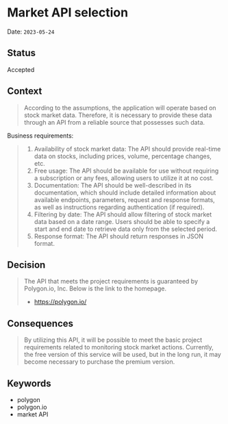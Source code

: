 # Market API selection
Date: `2023-05-24`
## Status
Accepted
## Context
> According to the assumptions, the application will operate based on stock market data. Therefore, it is necessary to provide these data through an API from a reliable source that possesses such data.

Business requirements:
> 1. Availability of stock market data: The API should provide real-time data on stocks, including prices, volume, percentage changes, etc.
> 2. Free usage: The API should be available for use without requiring a subscription or any fees, allowing users to utilize it at no cost.
> 3. Documentation: The API should be well-described in its documentation, which should include detailed information about available endpoints, parameters, request and response formats, as well as instructions regarding authentication (if required).
> 4. Filtering by date: The API should allow filtering of stock market data based on a date range. Users should be able to specify a start and end date to retrieve data only from the selected period.
> 5. Response format: The API should return responses in JSON format.
## Decision
> The API that meets the project requirements is guaranteed by Polygon.io, Inc. Below is the link to the homepage.
> - https://polygon.io/
## Consequences
> By utilizing this API, it will be possible to meet the basic project requirements related to monitoring stock market actions. Currently, the free version of this service will be used, but in the long run, it may become necessary to purchase the premium version.
## Keywords
- polygon
- polygon.io
- market API